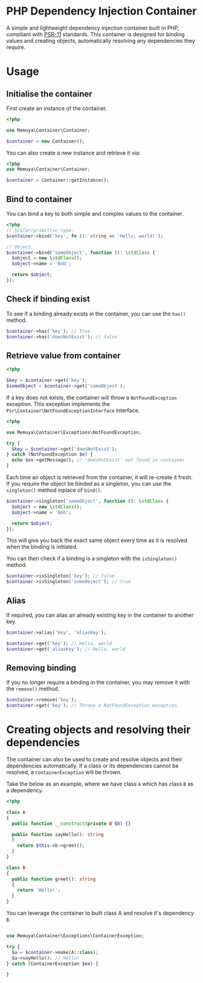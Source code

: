 # PHP Dependency Injection Container
A simple and lightweight dependency injection container built in PHP, compliant with [PSR-11](https://www.php-fig.org/psr/psr-11/) standards. This container is designed for binding values and creating objects, automatically resolving any dependencies they require.

# Usage
## Initialise the container
First create an instance of the container.
```php
<?php

use Memuya\Container\Container;

$container = new Container();
```

You can also create a new instance and retrieve it via:
```php
<?php
use Memuya\Container\Container;

$container = Container::getInstance();
```

## Bind to container
You can bind a key to both simple and complex values to the container.
```php
<?php
// Scalar/primitive type.
$container->bind('key', fn (): string => 'Hello, world!');

// Object.
$container->bind('someObject', function (): \stdClass {
  $object = new \stdClass();
  $object->name = 'Bob';

  return $object;
});
```

## Check if binding exist
To see if a binding already exists in the container, you can use the `has()` method.
```php
$container->has('key'); // true
$container->has('doesNotExist'); // false
```

## Retrieve value from container

```php
<?php

$key = $container->get('key');
$someObject = $container->get('someObject');
```

If a key does not exists, the container will throw a `NotFoundException` exception. This exception implements the `Psr\Container\NotFoundExceptionInterface` interface.
```php
<?php

use Memuya\Container\Exceptions\NotFoundException;

try {
  $key = $container->get('doesNotExist');
} catch (NotFoundException $e) {
  echo $ex->getMessage(); // 'doesNotExist' not found in container
}
```

Each time an object is retrieved from the container, it will re-create it fresh. If you require the object be binded as a singleton, you can use the `singleton()` method inplace of `bind()`.
```php
$container->singleton('someObject', function (): \stdClass {
  $object = new \stdClass();
  $object->name = 'Bob';

  return $object;
});
```
This will give you back the exact same object every time as it is resolved when the binding is initiated.

You can then check if a binding is a singleton with the `isSingleton()` method.
```php
$container->isSingleton('key'); // false
$container->isSingleton('someObject'); // true
```

## Alias
If required, you can alias an already existing key in the container to another key.
```php
$container->alias('key', 'aliasKey');

$container->get('key'); // Hello, world
$container->get('aliasKey'); // Hello, world
```

## Removing binding
If you no longer require a binding in the container, you may remove it with the `remove()` method.
```php
$container->remove('key');
$container->get('key'); // Throws a NotFoundException exception.
```

# Creating objects and resolving their dependencies
The container can also be used to create and resolve objects and their dependencies automatically. If a class or its dependencies cannot be resolved, a `ContainerException` will be thrown.

Take the below as an example, where we have class `A` which has class `B` as a dependency.
```php
<?php

class A
{
  public function __construct(private B $b) {}

  public function sayHello(): string
  {
    return $this->b->greet();
  }
}

class B
{
  public function greet(): string
  {
    return 'Hello!';
  }
}
```

You can leverage the container to built class A and resolve it's dependency `B`.
```php

use Memuya\Container\Exceptions\ContainerException;

try {
  $a = $container->make(A::class);
  $a->sayHello(); // Hello!
} catch (ContainerException $ex) {

}
```

